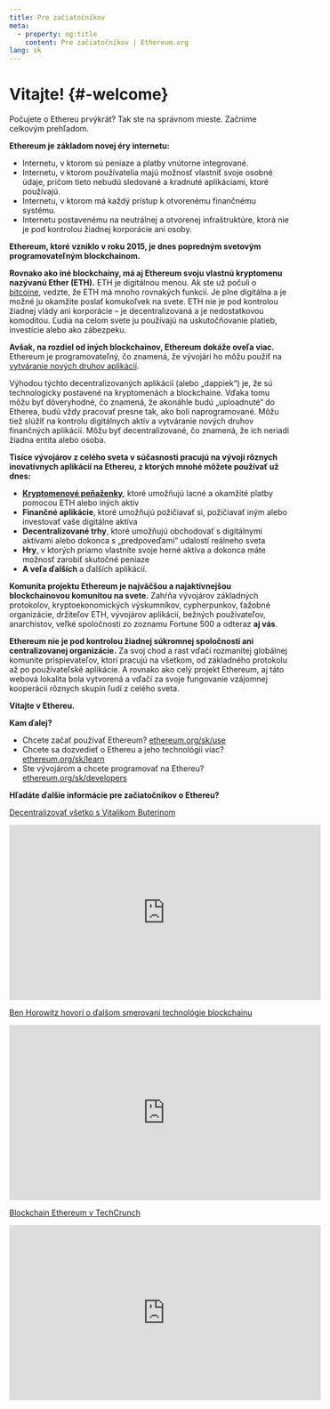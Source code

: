 ```yaml
---
title: Pre začiatočníkov
meta:
  - property: og:title
    content: Pre začiatočníkov | Ethereum.org
lang: sk
---
```


# Vitajte! {#-welcome}

Počujete o Ethereu prvýkrát? Tak ste na správnom mieste. Začnime celkovým prehľadom.

**Ethereum je základom novej éry internetu:**

- Internetu, v ktorom sú peniaze a platby vnútorne integrované.
- Internetu, v ktorom používatelia majú možnosť vlastniť svoje osobné údaje, pričom tieto nebudú sledované a kradnuté aplikáciami, ktoré používajú.
- Internetu, v ktorom má každý prístup k otvorenému finančnému systému.
- Internetu postavenému na neutrálnej a otvorenej infraštruktúre, ktorá nie je pod kontrolou žiadnej korporácie ani osoby.

**Ethereum, ktoré vzniklo v roku 2015, je dnes popredným svetovým programovateľným blockchainom.**

**Rovnako ako iné blockchainy, má aj Ethereum svoju vlastnú kryptomenu nazývanú Ether (ETH).** ETH je digitálnou menou. Ak ste už počuli o [ bitcoine](http://bitcoin.org/), vedzte, že ETH má mnoho rovnakých funkcií. Je plne digitálna a je možné ju okamžite poslať komukoľvek na svete. ETH nie je pod kontrolou žiadnej vlády ani korporácie – je decentralizovaná a je nedostatkovou komoditou. Ľudia na celom svete ju používajú na uskutočňovanie platieb, investície alebo ako zábezpeku.

**Avšak, na rozdiel od iných blockchainov, Ethereum dokáže oveľa viac.** Ethereum je programovateľný, čo znamená, že vývojári ho môžu použiť na [vytváranie nových druhov aplikácií](/sk/use/#1-use-an-application-built-on-ethereum).

Výhodou týchto decentralizovaných aplikácií (alebo „dappiek“) je, že sú technologicky postavené na kryptomenách a blockchaine. Vďaka tomu môžu byť dôveryhodné, čo znamená, že akonáhle budú „uploadnuté“ do Etherea, budú vždy pracovať presne tak, ako boli naprogramované. Môžu tiež slúžiť na kontrolu digitálnych aktív a vytváranie nových druhov finančných aplikácií. Môžu byť decentralizované, čo znamená, že ich neriadi žiadna entita alebo osoba.

**Tisíce vývojárov z celého sveta v súčasnosti pracujú na vývoji rôznych inovatívnych aplikácií na Ethereu, z ktorých mnohé môžete používať už dnes:**

- [**Kryptomenové peňaženky**](/sk/use/#3-what-is-a-wallet-and-which-one-should-i-use), ktoré umožňujú lacné a okamžité platby pomocou ETH alebo iných aktív
- **Finančné aplikácie**, ktoré umožňujú požičiavať si, požičiavať iným alebo investovať vaše digitálne aktíva
- **Decentralizované trhy**, ktoré umožňujú obchodovať s digitálnymi aktívami alebo dokonca s „predpoveďami“ udalostí reálneho sveta
- **Hry**, v ktorých priamo vlastníte svoje herné aktíva a dokonca máte možnosť zarobiť skutočné peniaze
- **A veľa ďalších** a ďalších aplikácií.

**Komunita projektu Ethereum je najväčšou a najaktívnejšou blockchainovou komunitou na svete.** Zahŕňa vývojárov základných protokolov, kryptoekonomických výskumníkov, cypherpunkov, ťažobné organizácie, držiteľov ETH, vývojárov aplikácií, bežných používateľov, anarchistov, veľké spoločnosti zo zoznamu Fortune 500 a odteraz **aj vás**.

**Ethereum nie je pod kontrolou žiadnej súkromnej spoločnosti ani centralizovanej organizácie.** Za svoj chod a rast vďačí rozmanitej globálnej komunite prispievateľov, ktorí pracujú na všetkom, od základného protokolu až po používateľské aplikácie. A rovnako ako celý projekt Ethereum, aj táto webová lokalita bola vytvorená a vďačí za svoje fungovanie vzájomnej kooperácii rôznych skupín ľudí z celého sveta.

**Vitajte v Ethereu.**

**Kam ďalej?**

- Chcete začať používať Ethereum? [ethereum.org/sk/use](/sk/use/)
- Chcete sa dozvedieť o Ethereu a jeho technológii viac? [ethereum.org/sk/learn](/sk/learn/)
- Ste vývojárom a chcete programovať na Ethereu? [ethereum.org/sk/developers](/sk/developers/)

**Hľadáte ďalšie informácie pre začiatočníkov o Ethereu?**

[Decentralizovať všetko s Vitalikom Buterinom](https://youtu.be/WSN5BaCzsbo)

<div class="iframe-container">
  <iframe width="560" height="315" src="https://www.youtube.com/embed/WSN5BaCzsbo" frameborder="0" allow="accelerometer; autoplay; encrypted-media; gyroscope; picture-in-picture" allowfullscreen></iframe>
</div>

[Ben Horowitz hovorí o ďalšom smerovaní technológie blockchainu](https://www.youtube.com/watch?v=l9jvKWKmRfs&feature=youtu.be)

<div class="iframe-container">
  <iframe width="560" height="315" src="https://www.youtube.com/embed/l9jvKWKmRfs" frameborder="0" allow="accelerometer; autoplay; encrypted-media; gyroscope; picture-in-picture" allowfullscreen></iframe>
</div>

[Blockchain Ethereum v TechCrunch](https://www.youtube.com/watch?v=WfULutvxvzY)

<div class="iframe-container">
  <iframe width="560" height="315" src="https://www.youtube.com/embed/WfULutvxvzY" frameborder="0" allow="accelerometer; autoplay; encrypted-media; gyroscope; picture-in-picture" allowfullscreen></iframe>
</div>
